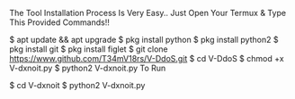 The Tool Installation Process Is Very Easy.. Just Open Your Termux & Type This Provided Commands!!

$ apt update && apt upgrade
$ pkg install python
$ pkg install python2
$ pkg install git
$ pkg install figlet
$ git clone https://www.github.com/T34mV18rs/V-DdoS.git
$ cd V-DdoS
$ chmod +x V-dxnoit.py
$ python2 V-dxnoit.py
To Run

$ cd V-dxnoit
$ python2 V-dxnoit.py
